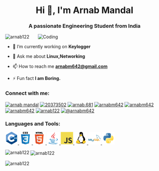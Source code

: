 <h1 align="center">Hi 👋, I'm Arnab Mandal</h1>
<h3 align="center">A passionate Engineering Student from India</h3>
<img align="right" alt="Coding" width="400" src="https://media.tenor.com/GfSX-u7VGM4AAAAM/coding.gif">

<p align="left"> <img src="https://komarev.com/ghpvc/?username=arnab122&label=Profile%20views&color=0e75b6&style=flat" alt="arnab122" /> </p>

- 🔭 I’m currently working on **Keylogger**

- 💬 Ask me about **Linux,Networking**

- 📫 How to reach me **arnabm642@gmail.com**

- ⚡ Fun fact **I am Boring.**

<h3 align="left">Connect with me:</h3>
<p align="left">
<a href="https://linkedin.com/in/arnab mandal" target="blank"><img align="center" src="https://raw.githubusercontent.com/rahuldkjain/github-profile-readme-generator/master/src/images/icons/Social/linked-in-alt.svg" alt="arnab mandal" height="30" width="40" /></a>
<a href="https://stackoverflow.com/users/20373502" target="blank"><img align="center" src="https://raw.githubusercontent.com/rahuldkjain/github-profile-readme-generator/master/src/images/icons/Social/stack-overflow.svg" alt="20373502" height="30" width="40" /></a>
<a href="https://instagram.com/arnab.681" target="blank"><img align="center" src="https://raw.githubusercontent.com/rahuldkjain/github-profile-readme-generator/master/src/images/icons/Social/instagram.svg" alt="arnab.681" height="30" width="40" /></a>
<a href="https://www.codechef.com/users/arnabm642" target="blank"><img align="center" src="https://cdn.jsdelivr.net/npm/simple-icons@3.1.0/icons/codechef.svg" alt="arnabm642" height="30" width="40" /></a>
<a href="https://www.hackerrank.com/arnabm642" target="blank"><img align="center" src="https://raw.githubusercontent.com/rahuldkjain/github-profile-readme-generator/master/src/images/icons/Social/hackerrank.svg" alt="arnabm642" height="30" width="40" /></a>
<a href="https://codeforces.com/profile/arnabm642" target="blank"><img align="center" src="https://raw.githubusercontent.com/rahuldkjain/github-profile-readme-generator/master/src/images/icons/Social/codeforces.svg" alt="arnabm642" height="30" width="40" /></a>
<a href="https://www.leetcode.com/arnab122" target="blank"><img align="center" src="https://raw.githubusercontent.com/rahuldkjain/github-profile-readme-generator/master/src/images/icons/Social/leet-code.svg" alt="arnab122" height="30" width="40" /></a>
<a href="https://www.hackerearth.com/@arnabm642" target="blank"><img align="center" src="https://raw.githubusercontent.com/rahuldkjain/github-profile-readme-generator/master/src/images/icons/Social/hackerearth.svg" alt="@arnabm642" height="30" width="40" /></a>
</p>

<h3 align="left">Languages and Tools:</h3>
<p align="left"> <a href="https://www.w3schools.com/cpp/" target="_blank" rel="noreferrer"> <img src="https://raw.githubusercontent.com/devicons/devicon/master/icons/cplusplus/cplusplus-original.svg" alt="cplusplus" width="40" height="40"/> </a> <a href="https://www.w3schools.com/css/" target="_blank" rel="noreferrer"> <img src="https://raw.githubusercontent.com/devicons/devicon/master/icons/css3/css3-original-wordmark.svg" alt="css3" width="40" height="40"/> </a> <a href="https://www.w3.org/html/" target="_blank" rel="noreferrer"> <img src="https://raw.githubusercontent.com/devicons/devicon/master/icons/html5/html5-original-wordmark.svg" alt="html5" width="40" height="40"/> </a> <a href="https://www.java.com" target="_blank" rel="noreferrer"> <img src="https://raw.githubusercontent.com/devicons/devicon/master/icons/java/java-original.svg" alt="java" width="40" height="40"/> </a> <a href="https://developer.mozilla.org/en-US/docs/Web/JavaScript" target="_blank" rel="noreferrer"> <img src="https://raw.githubusercontent.com/devicons/devicon/master/icons/javascript/javascript-original.svg" alt="javascript" width="40" height="40"/> </a> <a href="https://www.linux.org/" target="_blank" rel="noreferrer"> <img src="https://raw.githubusercontent.com/devicons/devicon/master/icons/linux/linux-original.svg" alt="linux" width="40" height="40"/> </a> <a href="https://www.mysql.com/" target="_blank" rel="noreferrer"> <img src="https://raw.githubusercontent.com/devicons/devicon/master/icons/mysql/mysql-original-wordmark.svg" alt="mysql" width="40" height="40"/> </a> <a href="https://www.python.org" target="_blank" rel="noreferrer"> <img src="https://raw.githubusercontent.com/devicons/devicon/master/icons/python/python-original.svg" alt="python" width="40" height="40"/> </a> </p>

<p><img align="left" src="https://github-readme-stats.vercel.app/api/top-langs?username=arnab122&show_icons=true&locale=en&layout=compact" alt="arnab122" /></p>

<p>&nbsp;<img align="center" src="https://github-readme-stats.vercel.app/api?username=arnab122&show_icons=true&locale=en" alt="arnab122" /></p>

<p><img align="center" src="https://github-readme-streak-stats.herokuapp.com/?user=arnab122&" alt="arnab122" /></p>
